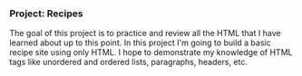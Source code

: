 ### Project: Recipes

The goal of this project is to practice and review all the HTML that I have learned about up to this point. In this project I'm going to build a basic recipe site using only HTML. I hope to demonstrate my knowledge of HTML tags like unordered and ordered lists, paragraphs, headers, etc.